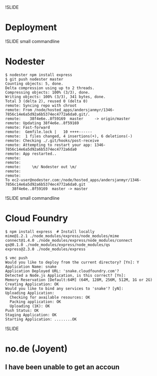 !SLIDE
# Deployment

!SLIDE small commandline
# Nodester
    $ nodester npm install express
    $ git push nodester master
    Counting objects: 5, done.
    Delta compression using up to 2 threads.
    Compressing objects: 100% (3/3), done.
    Writing objects: 100% (3/3), 341 bytes, done.
    Total 3 (delta 2), reused 0 (delta 0)
    remote: Syncing repo with chroot
    remote: From /node/hosted_apps/andersjanmyr/1346-7856c14e6a5d92a6b5374ec4772a6da0.git/.
    remote:    38f4e6e..8f59169  master     -> origin/master
    remote: Updating 38f4e6e..8f59169
    remote: Fast-forward
    remote:  Gemfile.lock |   10 ++++------
    remote:  1 files changed, 4 insertions(+), 6 deletions(-)
    remote: Checking ./.git/hooks/post-receive
    remote: Attempting to restart your app: 1346-7856c14e6a5d92a6b5374ec4772a6da0
    remote: App restarted..
    remote:
    remote:
    remote:   	\m/ Nodester out \m/
    remote:
    remote:
    To ec2-user@nodester.com:/node/hosted_apps/andersjanmyr/1346-7856c14e6a5d92a6b5374ec4772a6da0.git
       38f4e6e..8f59169  master -> master

!SLIDE small commandline
# Cloud Foundry
    $ npm install express  # Install locally
    mime@1.2.1 ./node_modules/express/node_modules/mime
    connect@1.4.0 ./node_modules/express/node_modules/connect
    qs@0.1.0 ./node_modules/express/node_modules/qs
    express@2.3.0 ./node_modules/express

    $ vmc push
    Would you like to deploy from the current directory? [Yn]: Y
    Application Name: snake
    Application Deployed URL: 'snake.cloudfoundry.com'?
    Detected a Node.js Application, is this correct? [Yn]:
    Memory Reservation [Default:64M] (64M, 128M, 256M, 512M, 1G or 2G)
    Creating Application: OK
    Would you like to bind any services to 'snake'? [yN]:
    Uploading Application:
      Checking for available resources: OK
      Packing application: OK
      Uploading (1K): OK
    Push Status: OK
    Staging Application: OK
    Starting Application: ........OK

!SLIDE
# no.de (Joyent)

## I have been unable to get an accoun








